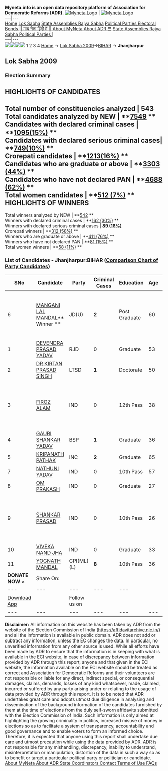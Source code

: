 **Myneta.info is an open data repository platform of Association for Democratic Reforms (ADR).**
[![Myneta Logo](https://www.myneta.info/lib/img/myneta-logo.png)](https://www.myneta.info/) | [![Myneta Logo](https://www.myneta.info/lib/img/adr-logo.png)](https://adrindia.org)  
---|---  
[Home](https://www.myneta.info/) [Lok Sabha](https://www.myneta.info/#ls "Lok Sabha") [ State Assemblies ](https://www.myneta.info/#sa "State Assemblies") [Rajya Sabha](https://www.myneta.info/#rs "Rajya Sabha") [Political Parties ](https://www.myneta.info/party "Political Parties") [ Electoral Bonds ](https://www.myneta.info/electoral_bonds "Electoral Bonds") [ || माय नेता हिंदी में || ](https://translate.google.co.in/translate?prev=hp&hl=en&js=y&u=www.myneta.info&sl=en&tl=hi&history_state0=) [ About MyNeta ](https://adrindia.org/content/about-myneta) [ About ADR ](https://adrindia.org/about-adr/who-we-are) [☰](javascript:void\(0\))
[ State Assemblies ](https://www.myneta.info/#sa "State Assemblies") [ Rajya Sabha ](https://www.myneta.info/#rs "Rajya Sabha") [ Political Parties ](https://www.myneta.info/party "Political Parties")
|   
---|---  
![](https://www.myneta.info/lib/img/banner/banner-1.png)![](https://www.myneta.info/lib/img/banner/banner-2.png)![](https://www.myneta.info/lib/img/banner/banner-3.png)![](https://www.myneta.info/lib/img/banner/banner-4.png)
1  2  3  4 
[Home](https://www.myneta.info/) → [Lok Sabha 2009](https://www.myneta.info/ls2009/)→[BIHAR](https://www.myneta.info/ls2009/index.php?action=show_constituencies&state_id=4) → **Jhanjharpur**
### 
## Lok Sabha 2009
###  Election Summary 
HIGHLIGHTS OF CANDIDATES  
---  
Total number of constituencies analyzed |  543   
Total candidates analyzed by NEW | **[7549](https://www.myneta.info/ls2009/index.php?action=summary&subAction=candidates_analyzed&sort=candidate#summary) **  
Candidates with declared criminal cases | **[1095(15%)](https://www.myneta.info/ls2009/index.php?action=summary&subAction=crime&sort=candidate#summary) **  
Candidates with declared serious criminal cases| **[749(10%)](https://www.myneta.info/ls2009/index.php?action=summary&subAction=serious_crime&sort=candidate#summary) **  
Crorepati candidates | **[1213(16%)](https://www.myneta.info/ls2009/index.php?action=summary&subAction=crorepati&sort=candidate#summary) **  
Candidates who are graduate or above | **[3303 (44%)](https://www.myneta.info/ls2009/index.php?action=summary&subAction=education&sort=candidate#summary) **  
Candidates who have not declared PAN | **[4688 (62%)](https://www.myneta.info/ls2009/index.php?action=summary&subAction=without_pan&sort=candidate#summary) **  
Total women candidates | **[512 (7%)](https://www.myneta.info/ls2009/index.php?action=summary&subAction=women_candidate&sort=candidate#summary) **  
HIGHLIGHTS OF WINNERS  
---  
Total winners analyzed by NEW | **[542](https://www.myneta.info/ls2009/index.php?action=summary&subAction=winner_analyzed&sort=candidate#summary) **  
Winners with declared criminal cases | **[162 (30%)](https://www.myneta.info/ls2009/index.php?action=summary&subAction=winner_crime&sort=candidate#summary) **  
Winners with declared serious criminal cases | **[89 (16%)](https://www.myneta.info/ls2009/index.php?action=summary&subAction=winner_serious_crime&sort=candidate#summary)**  
Crorepati winners | **[312 (58%)](https://www.myneta.info/ls2009/index.php?action=summary&subAction=winner_crorepati&sort=candidate#summary) **  
Winners who are graduate or above | **[411 (76%)](https://www.myneta.info/ls2009/index.php?action=summary&subAction=winner_education&sort=candidate#summary) **  
Winners who have not declared PAN | **[81 (15%)](https://www.myneta.info/ls2009/index.php?action=summary&subAction=winner_without_pan&sort=candidate#summary) **  
Total women winners | **[58 (11%)](https://www.myneta.info/ls2009/index.php?action=summary&subAction=winner_women&sort=candidate#summary) **  
### List of Candidates - Jhanjharpur:BIHAR ([Comparison Chart of Party Candidates](https://www.myneta.info/ls2009/comparisonchart.php?constituency_id=179))
SNo | Candidate| Party| Criminal Cases| Education| Age| Total Assets| Liabilities  
---|---|---|---|---|---|---|---  
6  | [MANGANI LAL MANDAL](https://www.myneta.info/ls2009/candidate.php?candidate_id=3102)** Winner ** | JD(U) | **2** | Post Graduate| 60 | ![](https://myneta.info/image_v2.php?myneta_folder=ls2009&candidate_id=3102&col=ta) | ![](https://myneta.info/image_v2.php?myneta_folder=ls2009&candidate_id=3102&col=lia)  
1  | [DEVENDRA PRASAD YADAV](https://www.myneta.info/ls2009/candidate.php?candidate_id=3101) | RJD | 0 | Graduate| 53 | Rs 27,43,902 ~ 27 Lacs+ | Rs 4,78,985 ~ 4 Lacs+  
2  | [DR KIRTAN PRASAD SINGH](https://www.myneta.info/ls2009/candidate.php?candidate_id=3103) | LTSD | **1** | Doctorate| 50 | Rs 31,30,871 ~ 31 Lacs+ | Rs 8,000 ~ 8 Thou+  
3  | [FIROZ ALAM](https://www.myneta.info/ls2009/candidate.php?candidate_id=3107) | IND | 0 | 12th Pass| 38 | ![](https://myneta.info/image_v2.php?myneta_folder=ls2009&candidate_id=3107&col=ta) | ![](https://myneta.info/image_v2.php?myneta_folder=ls2009&candidate_id=3107&col=lia)  
4  | [GAURI SHANKAR YADAV](https://www.myneta.info/ls2009/candidate.php?candidate_id=3100) | BSP | **1** | Graduate| 36 | Rs 15,74,000 ~ 15 Lacs+ | Rs 0 ~   
5  | [KRIPANATH PATHAK](https://www.myneta.info/ls2009/candidate.php?candidate_id=3099) | INC | **2** | Graduate| 65 | Rs 52,55,200 ~ 52 Lacs+ | Rs 0 ~   
7  | [NATHUNI YADAV](https://www.myneta.info/ls2009/candidate.php?candidate_id=3106) | IND | 0 | 10th Pass| 57 | Rs 4,18,339 ~ 4 Lacs+ | Rs 0 ~   
8  | [OM PRAKASH](https://www.myneta.info/ls2009/candidate.php?candidate_id=3105) | IND | 0 | Graduate| 27 | Rs 3,95,000 ~ 3 Lacs+ | Rs 25,000 ~ 25 Thou+  
9  | [SHANKAR PRASAD](https://www.myneta.info/ls2009/candidate.php?candidate_id=3109) | IND | 0 | 10th Pass| 26 | ![](https://myneta.info/image_v2.php?myneta_folder=ls2009&candidate_id=3109&col=ta) | ![](https://myneta.info/image_v2.php?myneta_folder=ls2009&candidate_id=3109&col=lia)  
10  | [VIVEKA NAND JHA](https://www.myneta.info/ls2009/candidate.php?candidate_id=3108) | IND | 0 | Graduate| 33 | Rs 22,27,000 ~ 22 Lacs+ | Rs 4,25,000 ~ 4 Lacs+  
11  | [YOGNATH MANDAL](https://www.myneta.info/ls2009/candidate.php?candidate_id=3104) | CPI(ML)(L) | **8** | 10th Pass| 36 | Rs 76,200 ~ 76 Thou+ | Rs 0 ~   
|  **DONATE NOW** × |  Share On:  | [](https://api.whatsapp.com/send?text=https%3A%2F%2Fmyneta.info%2Fpunjab2022%2Findex.php%3Faction%3Dshow_constituencies%26state_id%3D19) | [](https://www.facebook.com/sharer/sharer.php?u=https%3A%2F%2Fmyneta.info%2Fpunjab2022%2Findex.php%3Faction%3Dshow_constituencies%26state_id%3D19) | [](https://twitter.com/share?url=https%3A%2F%2Fmyneta.info%2Fpunjab2022%2Findex.php%3Faction%3Dshow_constituencies%26state_id%3D19)  
---|---|---|---|---  
| [ Download App ](https://play.google.com/store/apps/details?id=com.webrosoft.myneta1&pcampaignid=pcampaignidMKT-Other-global-all-co-prtnr-py-PartBadge-Mar2515-1) | [](https://play.google.com/store/apps/details?id=com.webrosoft.myneta1&pcampaignid=pcampaignidMKT-Other-global-all-co-prtnr-py-PartBadge-Mar2515-1) |  Follow us on  | [](https://www.facebook.com/adrindia.org/) | [](https://twitter.com/adrspeaks) | [](https://groups.google.com/g/national-election-watch?hl=en&pli=1) | [](https://www.instagram.com/adrspeaks/) | [](https://www.youtube.com/user/adrspeaks) | [](https://sharechat.com/profile/adrspeaks)  
---|---|---|---|---|---|---|---|---  
**Disclaimer:** All information on this website has been taken by ADR from the website of the Election Commission of India (https://affidavitarchive.nic.in/) and all the information is available in public domain. ADR does not add or subtract any information, unless the EC changes the data. In particular, no unverified information from any other source is used. While all efforts have been made by ADR to ensure that the information is in keeping with what is available in the ECI website, in case of discrepancy between information provided by ADR through this report, anyone and that given in the ECI website, the information available on the ECI website should be treated as correct and Association for Democratic Reforms and their volunteers are not responsible or liable for any direct, indirect special, or consequential damages, claims, demands, losses of any kind whatsoever, made, claimed, incurred or suffered by any party arising under or relating to the usage of data provided by ADR through this report. It is to be noted that ADR undertakes great care and adopts utmost due diligence in analysing and dissemination of the background information of the candidates furnished by them at the time of elections from the duly self-sworn affidavits submitted with the Election Commission of India. Such information is only aimed at highlighting the growing criminality in politics, increased misuse of money in elections so as to facilitate a system of transparency, accountability and good governance and to enable voters to form an informed choice. Therefore, it is expected that anyone using this report shall undertake due care and utmost precaution while using the data provided by ADR. ADR is not responsible for any mishandling, discrepancy, inability to understand, misinterpretation or manipulation, distortion of the data in such a way so as to benefit or target a particular political party or politician or candidate. 
[ About MyNeta ](https://adrindia.org/content/about-myneta) [ About ADR ](https://adrindia.org/about-adr/who-we-are) [ State Coordinators ](https://adrindia.org/about-adr/state-coordinators) [ Contact ](https://adrindia.org/contact-us) [ Terms of Use ](https://adrindia.org/content/adr-terms-use) [ FAQs ](https://adrindia.org/content/faqs)

